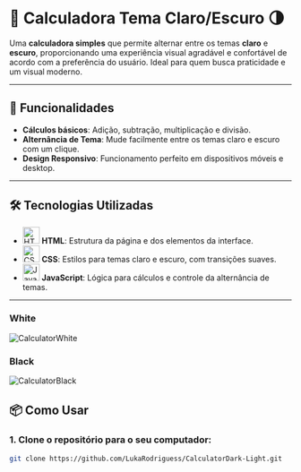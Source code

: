 # 🧮 **Calculadora Tema Claro/Escuro** 🌗

Uma **calculadora simples** que permite alternar entre os temas **claro** e **escuro**, proporcionando uma experiência visual agradável e confortável de acordo com a preferência do usuário. Ideal para quem busca praticidade e um visual moderno.

---

## 🚀 **Funcionalidades**

- **Cálculos básicos**: Adição, subtração, multiplicação e divisão.
- **Alternância de Tema**: Mude facilmente entre os temas claro e escuro com um clique.
- **Design Responsivo**: Funcionamento perfeito em dispositivos móveis e desktop.

---

## 🛠️ **Tecnologias Utilizadas**

- <img src="https://upload.wikimedia.org/wikipedia/commons/thumb/6/61/HTML5_logo_2.svg/320px-HTML5_logo_2.svg.png" alt="HTML Logo" width="30" height="30"> **HTML**: Estrutura da página e dos elementos da interface.
- <img src="https://upload.wikimedia.org/wikipedia/commons/d/d5/CSS3_logo_and_wordmark.svg" alt="CSS Logo" width="30" height="30"> **CSS**: Estilos para temas claro e escuro, com transições suaves.
- <img src="https://upload.wikimedia.org/wikipedia/commons/6/61/JavaScript_logo_2.svg" alt="JavaScript Logo" width="30" height="30"> **JavaScript**: Lógica para cálculos e controle da alternância de temas.

---

### White
![CalculatorWhite](https://github.com/user-attachments/assets/de1961ca-8d27-48b7-a569-d4aa4c3f96df)
### Black
![CalculatorBlack](https://github.com/user-attachments/assets/27c79a12-feb3-4094-a53e-bcc95a385d74)

## 📦 **Como Usar**

### 1. Clone o repositório para o seu computador:
```bash
git clone https://github.com/LukaRodriguess/CalculatorDark-Light.git
